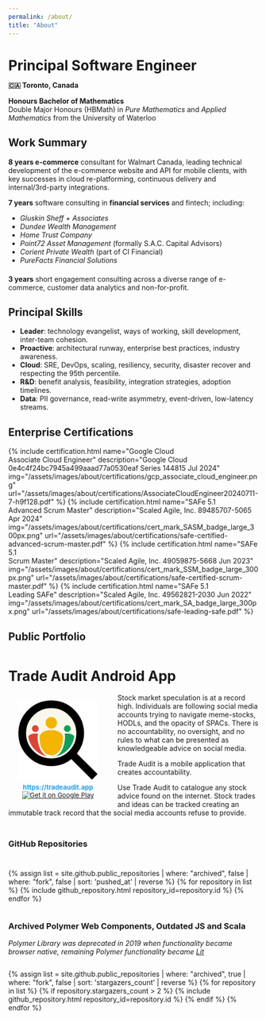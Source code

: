 ```yaml
---
permalink: /about/
title: "About"
---
```

<div class="img-bg" style="
  background-image:url('/assets/images/about/bg.jpg');
  max-width: 1040px;">

  <h1 style="margin-bottom:0">Principal Software Engineer</h1>
  <p>
    <strong> 🇨🇦&nbsp;Toronto, Canada</strong>
  </p>

  <p>
    <strong>Honours Bachelor of Mathematics</strong><br>
    Double Major Honours (HBMath) in <i>Pure Mathematics</i> and <i>Applied Mathematics</i> from the University of Waterloo
  </p>

  <h2 id="work-summary">Work Summary</h2>

  <p>
    <strong>8 years e-commerce</strong> consultant for Walmart Canada, leading technical development of the e-commerce website 
    and API for mobile clients, with key successes in cloud re-platforming, continuous delivery and internal/3rd-party integrations.
  </p>

  <p>
    <strong>7 years</strong> software consulting in <strong>financial services</strong> and fintech; 
    <wbr>including:
  </p> 
  <ul style="padding-bottom:0.5em">
    <li><em>Gluskin Sheff + Associates</em></li>
    <li><em>Dundee Wealth Management</em></li>
    <li><em>Home Trust Company</em></li>
    <li><em>Point72 Asset Management</em> (formally S.A.C. Capital Advisors)</li>
    <li><em>Corient Private Wealth</em> (part of CI Financial)</li>
    <li><em>PureFacts Financial Solutions</em></li>
  </ul>

  <p>
    <strong>3 years</strong> short engagement consulting across a diverse range of e-commerce, 
    <wbr>customer data analytics and non-for-profit.
  </p>
</div>

## Principal Skills

- **Leader**: technology evangelist, ways of working, skill development, inter-team cohesion.
- **Proactive**: architectural runway, enterprise best practices, industry awareness.
- **Cloud**: SRE, DevOps, scaling, resiliency, security, disaster recover and respecting the 95th percentile.
- **R&D**: benefit analysis, feasibility, integration strategies, adoption timelines.
- **Data**: PII governance, read-write asymmetry, event-driven, low-latency streams.

## Enterprise Certifications

<div>
{%
include certification.html
name="Google Cloud<br>Associate Cloud Engineer"
description="Google Cloud 0e4c4f24bc7945a499aaad77a0530eaf Series 144815 Jul 2024"
img="/assets/images/about/certifications/gcp_associate_cloud_engineer.png"
url="/assets/images/about/certifications/AssociateCloudEngineer20240711-7-h9f128.pdf"
%}
{%
include certification.html
name="SAFe 5.1<br>Advanced Scrum Master"
description="Scaled Agile, Inc. 89485707-5065 Apr 2024"
img="/assets/images/about/certifications/cert_mark_SASM_badge_large_300px.png"
url="/assets/images/about/certifications/safe-certified-advanced-scrum-master.pdf"
%}
{%
include certification.html
name="SAFe 5.1<br>Scrum Master"
description="Scaled Agile, Inc. 49059875-5668 Jun 2023"
img="/assets/images/about/certifications/cert_mark_SSM_badge_large_300px.png"
url="/assets/images/about/certifications/safe-certified-scrum-master.pdf"
%}
{%
include certification.html
name="SAFe 5.1<br>Leading SAFe"
description="Scaled Agile, Inc. 49562821-2030 Jun 2022"
img="/assets/images/about/certifications/cert_mark_SA_badge_large_300px.png"
url="/assets/images/about/certifications/safe-leading-safe.pdf"
%}
</div>

## Public Portfolio

<div class="img-bg" style="
  background-image: url('/assets/images/about/dancing_robots.jpg');
  margin-top: 50px;
  margin-bottom: 30px;
  max-width: 1040px;
">
  <h1>Trade Audit Android App</h1>
  
  <style>
    @media(min-width: 400px) {
      .img-fill {
        float: left;
        margin-right: 20px;
        margin-bottom: 4px;
      }
    }
  </style>
  <div class="img-fill" style="
    text-align: center;
    margin-bottom: 1em;
    font-size: small;
  ">
    <a href="https://tradeaudit.app" target="_blank" style="text-decoration: none;">
     <img src="/assets/images/about/tradeauditapp.png" title="Trade Audit Mobile App" 
      style="
        width: 160px;
        box-shadow: none;
        padding: 14px 20px 4px 20px;
      " alt="Trade Audit"/><br/>
     <span style="font-weight:bold;color:#1da1f2;">https://tradeaudit.app</span>
    </a><br>
    <a href="https://play.google.com/store/apps/details?id=app.tradeaudit" target="_blank"><img alt="Get it on Google Play" style="height:60px;box-shadow:none;" height="60" src="https://play.google.com/intl/en_us/badges/static/images/badges/en_badge_web_generic.png"></a>
  </div>
  <p>
    Stock market speculation is at a record high. Individuals are following social media accounts trying
    to navigate meme-stocks, HODLs, and the opacity of SPACs. There is no accountability, no oversight, and 
    no rules to what can be presented as knowledgeable advice on social media.
  </p>
  <p>
    Trade Audit is a mobile application that creates accountability.
  </p>
  <p>
    Use Trade Audit to catalogue any stock advice found on the internet.  Stock trades and ideas can be tracked 
    creating an immutable track record that the social media accounts refuse to provide.
  </p>
  <div style="height:0;clear:left"></div>
</div>

### GitHub Repositories

<div style="
  display: flex;
  flex-wrap: wrap;
  -webkit-flex-wrap: wrap;
  list-style: none;
  padding-inline-start: 0px;
  padding-top: 0.75em;
">

{% assign list = site.github.public_repositories | where: "archived", false | where: "fork", false | sort: 'pushed_at' | reverse %}
{% for repository in list %}
  {% include github_repository.html repository_id=repository.id %}
{% endfor %}

</div>

### Archived Polymer Web Components, Outdated JS and Scala
*Polymer Library was deprecated in 2019 when functionality became browser native, <wbr>remaining Polymer functionality became [Lit](https://lit.dev/)*

<div style="display:flex;flex-wrap:wrap;-webkit-flex-wrap:wrap;list-style:none;padding-inline-start:0px;">

{% assign list = site.github.public_repositories | where: "archived", true | where: "fork", false | sort: 'stargazers_count' | reverse %}
{% for repository in list %}
{% if repository.stargazers_count > 2 %}
  {% include github_repository.html repository_id=repository.id %}
{% endif %}
{% endfor %}
  
</div>
